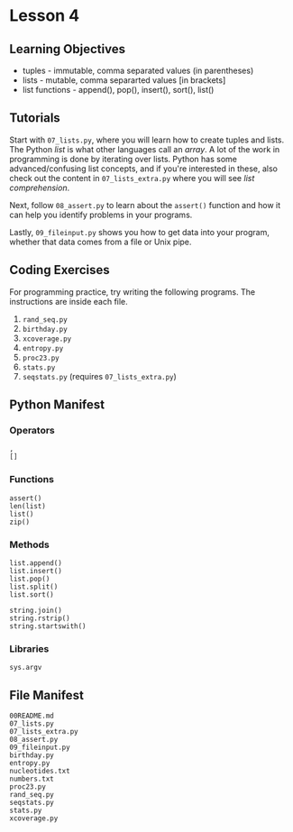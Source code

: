 Lesson 4
========

## Learning Objectives ##

* tuples - immutable, comma separated values (in parentheses)
* lists - mutable, comma separarted values [in brackets]
* list functions - append(), pop(), insert(), sort(), list()

## Tutorials ##

Start with `07_lists.py`, where you will learn how to create tuples and
lists. The Python *list* is what other languages call an *array*. A lot
of the work in programming is done by iterating over lists. Python has
some advanced/confusing list concepts, and if you're interested in
these, also check out the content in `07_lists_extra.py` where you will
see *list comprehension*.

Next, follow `08_assert.py` to learn about the `assert()` function and
how it can help you identify problems in your programs.

Lastly, `09_fileinput.py` shows you how to get data into your program,
whether that data comes from a file or Unix pipe.

## Coding Exercises ##

For programming practice, try writing the following programs. The
instructions are inside each file.

1. `rand_seq.py`
2. `birthday.py`
3. `xcoverage.py`
4. `entropy.py`
5. `proc23.py`
6. `stats.py`
7. `seqstats.py` (requires `07_lists_extra.py`)

## Python Manifest ##

### Operators

	,
	[]

### Functions

	assert()
	len(list)
	list()
	zip()

### Methods

	list.append()
	list.insert()
	list.pop()
	list.split()
	list.sort()
	
	string.join()
	string.rstrip()
	string.startswith()

### Libraries

	sys.argv

## File Manifest ##

	00README.md
	07_lists.py
	07_lists_extra.py
	08_assert.py
	09_fileinput.py
	birthday.py
	entropy.py
	nucleotides.txt
	numbers.txt
	proc23.py
	rand_seq.py
	seqstats.py
	stats.py
	xcoverage.py
